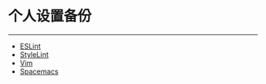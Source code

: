 # 个人设置备份
---
- [ESLint](.eslintrc)
- [StyleLint](.stylelintrc)
- [Vim](my_configs.vim)
- [Spacemacs](.spacemacs)
